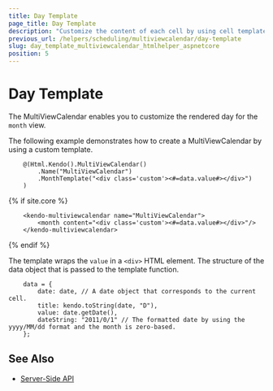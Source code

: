 ```yaml
---
title: Day Template
page_title: Day Template
description: "Customize the content of each cell by using cell templates when working with the Telerik UI MultiViewCalendar component for {{ site.framework }}."
previous_url: /helpers/scheduling/multiviewcalendar/day-template
slug: day_template_multiviewcalendar_htmlhelper_aspnetcore
position: 5
---
```


# Day Template

The MultiViewCalendar enables you to customize the rendered day for the `month` view.

The following example demonstrates how to create a MultiViewCalendar by using a custom template.

```HtmlHelper
    @(Html.Kendo().MultiViewCalendar()
        .Name("MultiViewCalendar")
        .MonthTemplate("<div class='custom'><#=data.value#></div>")
    )
```
{% if site.core %}
```TagHelper
    <kendo-multiviewcalendar name="MultiViewCalendar">
        <month content="<div class='custom'><#=data.value#></div>"/>
    </kendo-multiviewcalendar>
```
{% endif %}

The template wraps the `value` in a `<div>` HTML element. The structure of the data object that is passed to the template function.

```JS
    data = {
        date: date, // A date object that corresponds to the current cell.
        title: kendo.toString(date, "D"),
        value: date.getDate(),
        dateString: "2011/0/1" // The formatted date by using the yyyy/MM/dd format and the month is zero-based.
    };
```

## See Also

* [Server-Side API](/api/multiviewcalendar)
